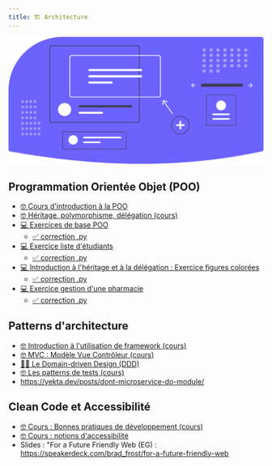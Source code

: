 ```yaml
---
title: 🏗️ Architecture
---
```


![](../../../images/undraw/undraw_design-components_529l.svg)

## Programmation Orientée Objet (POO)

- [🤓 Cours d'introduction à la POO](/cours/archi/poo/poo-cours)
- [🤓 Héritage, polymorphisme, délégation (cours)](/cours/archi/heritage)
- [💻 Exercices de base POO](/cours/archi/poo/exos-poo)
  - [✅ correction .py](/cours/archi/poo/exos-poo_correction.py)
- [💻 Exercice liste d'étudiants](/cours/archi/poo/exo-poo-etudiants)
  - [✅ correction .py](/cours/archi/poo/exo-poo-etudiants_correction.py)
- [💻 Introduction à l'héritage et à la délégation : Exercice figures colorées](/cours/archi/poo/exo-poo-figures-colorees)
  - [✅ correction .py](/cours/archi/poo/exo-poo-figures-colorees_correction.py)
- [💻 Exercice gestion d'une pharmacie](/cours/archi/poo/exo-poo-pharmacie)
  - [✅ correction .py](/cours/archi/poo/exo-poo-pharmacie_correction.py)

## Patterns d'architecture

- [🤓 Introduction à l'utilisation de framework (cours)](/cours/archi/choix-framework-cours)
- [🤓 MVC : Modèle Vue Contrôleur (cours)](/cours/archi/mvc-cours)
- [🧑‍💼 Le Domain-driven Design (DDD)](/cours/ddd/)
- [🤓 Les patterns de tests (cours)](/cours/tests/methodo/patterns-cours)
- <https://yekta.dev/posts/dont-microservice-do-module/>

## Clean Code et Accessibilité

- [🤓 Cours : Bonnes pratiques de développement (cours)](/cours/green-it/clean-code)
- [🤓 Cours : notions d'accessibilité](/cours/green-it/accessibilite)
- Slides : "For a Future Friendly Web (EG) : <https://speakerdeck.com/brad_frost/for-a-future-friendly-web>

